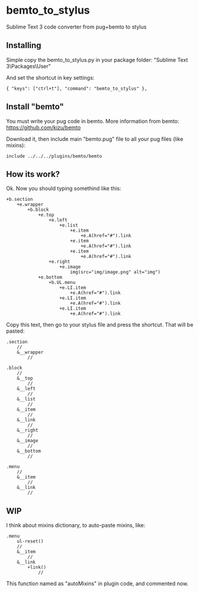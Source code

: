 # bemto_to_stylus
Sublime Text 3 code converter from pug+bemto to stylus

## Installing
Simple copy the bemto_to_stylus.py in your package folder:
"Sublime Text 3\Packages\User\"

And set the shortcut in key settings:

	{ "keys": ["ctrl+t"], "command": "bemto_to_stylus" },


## Install "bemto"

You must write your pug code in bemto.
More information from bemto: https://github.com/kizu/bemto

Download it, then include main "bemto.pug" file to all your pug files (like mixins):

    include ../../../plugins/bemto/bemto


## How its work?

Ok. Now you should typing somethind like this:

	+b.section
		+e.wrapper
			+b.block
				+e.top
					+e.left
						+e.list
							+e.item
								+e.A(href="#").link
							+e.item
								+e.A(href="#").link
							+e.item
								+e.A(href="#").link
					+e.right
						+e.image
							img(src="img/image.png" alt="img")
				+e.bottom
					+b.UL.menu
						+e.LI.item
							+e.A(href="#").link
						+e.LI.item
							+e.A(href="#").link
						+e.LI.item
							+e.A(href="#").link


Copy this text, then go to your stylus file and press the shortcut.
That will be pasted:

	.section
		//
		&__wrapper
			//

	.block
		//
		&__top
			//
		&__left
			//
		&__list
			//
		&__item
			//
		&__link
			//
		&__right
			//
		&__image
			//
		&__bottom
			//

	.menu
		//
		&__item
			//
		&__link
			//




## WIP
I think about mixins dictionary, to auto-paste mixins, like:

	.menu
		ul-reset()
		//
		&__item
			//
		&__link
			+link()
				//

This function named as "autoMixins" in plugin code, and commented now.
